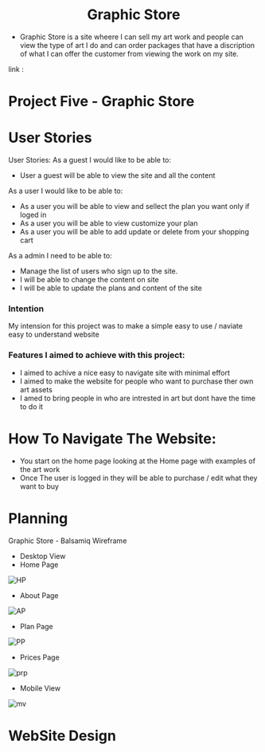 <h1 align="center">Graphic Store</h1>

- Graphic Store is a site wheere I can sell my art work and people can view the type of art I do and can order packages that have a discription of what I can offer the customer from viewing the work on my site.

link : 

# Project Five - Graphic Store

# User Stories

User Stories: As a guest I would like to be able to:

- User a guest will be able to view the site and all the content

As a user I would like to be able to:

- As a user you will be able to view and sellect the plan you want only if loged in
- As a user you will be able to view customize your plan
- As a user you will be able to add update or delete from your shopping cart

As a admin I need to be able to:

- Manage the list of users who sign up to the site.
- I will be able to change the content on site 
- I will be able to update the plans and content of the site

### Intention

My intension for this project was to make a simple easy to use / naviate easy to understand website 

### Features I aimed to achieve with this project:

 - I aimed to achive a nice easy to navigate site with minimal effort
 - I aimed to make the website for people who want to purchase ther own art assets
 - I amed to bring people in who are intrested in art but dont have the time to do it

# How To Navigate The Website: 
 - You start on the home page looking at the Home page with examples of the art work 
 - Once The user is logged in they will be able to purchase / edit what they want to buy


# Planning 

Graphic Store - Balsamiq Wireframe
 - Desktop View 
 - Home Page

![HP](https://user-images.githubusercontent.com/43074374/194975294-676c97d6-4250-4729-858d-b200f4f64e09.png)

 - About Page

![AP](https://user-images.githubusercontent.com/43074374/194975373-68054fbf-c131-4b9e-a974-181d1fd33e34.png)

- Plan Page

![PP](https://user-images.githubusercontent.com/43074374/194975429-9ad4657d-b40b-4a60-b5b2-588a7d121f9d.png)

- Prices Page

![prp](https://user-images.githubusercontent.com/43074374/194975551-f0769d1a-eb95-42c6-8ace-0ed85c4816a6.png)

- Mobile View

![mv](https://user-images.githubusercontent.com/43074374/194976182-247b2c9e-d418-457e-abc7-875d834c30e1.png)

# WebSite Design

